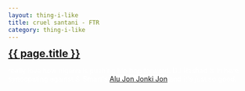 ```yaml
---
layout: thing-i-like
title: cruel santani - FTR
category: thing-i-like
---
```


<section style="background-image: url('/assets/images/cruel-santino-ftr-cigarette-guy.webp'); color: white; height: 0px; padding-bottom: 54.8%; background-size: contain;">
  <a style="background-color: white;" href="https://www.youtube.com/watch?v=dGhEzL3e72o"
    ><h2 style="margin: 0;">{{ page.title }}</h2></a
  >
  <p>
    really love how nigeria is pushing hip hop forward. DJ Rashad is in here
    syncopating against S-Smart's
    <a style="background-color: white;" href="https://www.youtube.com/watch?v=20D8sYVPh54">Alu Jon Jonki Jon</a>
    and it's just so good.
  </p>
</section>
